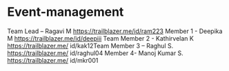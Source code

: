 # Event-management

Team Lead – Ragavi M
https://trailblazer.me/id/ram223
Member 1 - Deepika M
https://trailblazer.me/id/deepiii
Team Member 2 - Kathirvelan K
https://trailblazer.me/
id/kak12Team
Member 3 – Raghul S.
https://trailblazer.me/
id/raghul04
Member 4- Manoj Kumar S.
https://trailblazer.me/
id/mkr001
